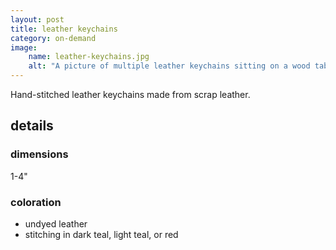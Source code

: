 ```yaml
---
layout: post
title: leather keychains
category: on-demand
image: 
    name: leather-keychains.jpg
    alt: "A picture of multiple leather keychains sitting on a wood table. Many of them are simple rectangle shapes with stitching around the edge; a few are odd wavy or geometric shapes. A few say things like 'MOM' or 'EGG'."
---
```


Hand-stitched leather keychains made from scrap leather.

## details

### dimensions

1-4"

### coloration

- undyed leather
- stitching in dark teal, light teal, or red
